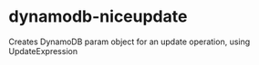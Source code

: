 # dynamodb-niceupdate
Creates DynamoDB param object for an update operation, using UpdateExpression
